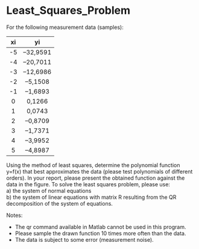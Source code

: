 # Least_Squares_Problem

For the following measurement data (samples):


| xi    | yi  |
| :-: | :-: |
| -5| –32,9591|
| -4| –20,7011 |
| -3| –12,6986 |
| -2| –5,1508 |
| -1| –1,6893 |
|  0| 0,1266 |
|  1| 0,0743 |
|  2| –0,8709 |
|  3| –1,7371 |
|  4| –3,9952 |
|  5| –4,8987 |

Using the method of least squares, determine the polynomial function y=f(x) that best approximates the data (please test polynomials of different orders).   In your report, please present the obtained function against the data in the figure.   To solve the least squares problem, please use: \
a) the system of normal equations\
b) the system of linear equations with matrix R resulting from the QR decomposition of the system of equations.

Notes:
 - The qr command available in Matlab cannot be used in this program.
 - Please sample the drawn function 10 times more often than the data.
 - The data is subject to some error (measurement noise).
